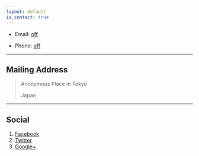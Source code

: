 ```yaml
---
layout: default
is_contact: true
---
```


* Email: [off](mailto:sorry@xyz.com)

* Phone: [off](tel:+91-123123)

---

## Mailing Address

> Anonymous Place in Tokyo
>
> Japan


---

## Social

1. [Facebook](#)
2. [Twitter](#)
3. [Google+](#)
